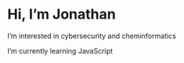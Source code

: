 # Hi, I’m Jonathan

I’m interested in cybersecurity and cheminformatics

I’m currently learning JavaScript


<!---
chanjonathan/chanjonathan is a ✨ special ✨ repository because its `README.md` (this file) appears on your GitHub profile.
You can click the Preview link to take a look at your changes.
--->

